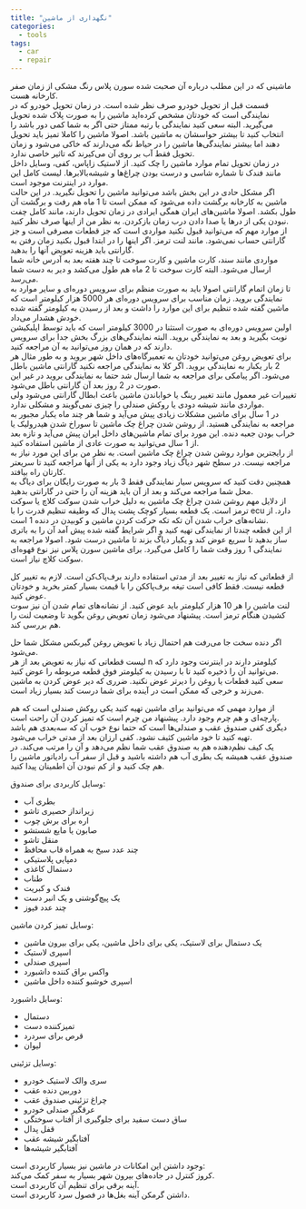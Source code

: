 ```yaml
---
title: "نگهداری از ماشین"
categories:
  - tools
tags:
  - car
  - repair
---
```


ماشینی که در این مطلب درباره آن صحبت شده سورن پلاس رنگ مشکی از زمان صفر کارخانه هست.  
قسمت قبل از تحویل خودرو صرف نظر شده است. در زمان تحویل خودرو که در نمایندگی است که خودتان مشخص کرده‌اید ماشین را به صورت پلاک شده تحویل می‌گیرید. البته سعی کنید نمایندگی با رتبه ممتاز حتی اگر به شما کمی دور باشد را انتخاب کنید تا بیشتر حواسشان به ماشین باشد. اصولا ماشین را کاملا تمیز باید تحویل دهند اما بیشتر نمایندگی‌ها ماشین را در حیاط نگه می‌دارند که خاکی می‌شود و زمان تحویل فقط آب بر روی آن می‌کیرند که تاثیر خاصی ندارد.  
در زمان تحویل تمام موارد ماشین را چک کنید. از لاستیک زاپاس، کفی، وسایل داخل مانند فندک تا شماره شاسی و درست بودن چراغ‌ها و شیشه‌بالابرها. لیست کامل این موارد در اینترنت موجود است.  
اگر مشکل حادی در این بخش باشد می‌توانید ماشین را تحویل نگیرید. در این حالت ماشین به کارخانه برگشت داده می‌شود که ممکن است تا 1 ماه هم رفت و برگشت آن طول بکشد. اصولا ماشین‌های ایران همگی ایرادی در زمان تحویل دارند، مانند کامل چفت نبودن یکی از درها یا صدا دادن درب زمان بازکردن. به نظر من از اینها صرف نظر کنید.  
از موارد مهم که می‌توانید قبول نکنید مواردی است که جز قطعات مصرفی است و جز گارانتی حساب نمی‌شود. مانند لنت ترمز. اگر اینها را در ابتدا قبول بکنید زمان رفتن به گارانتی باید هزینه تعویض آنها را بدهید.  
مواردی مانند سند، کارت ماشین و کارت سوخت تا چند هفته بعد به آدرس خانه شما ارسال می‌شود. البته کارت سوخت تا 2 ماه هم طول می‌کشد و دیر به دست شما می‌رسد.  
تا زمان اتمام گارانتی اصولا باید به صورت منظم برای سرویس دوره‌ای و سایر موارد به نمایندگی بروید. زمان مناسب برای سرویس دوره‌ای هر 5000 هزار کیلومتر است که ماشین گفته شده تنظیم برای این موارد را داشت و بعد از رسیدن به کیلومتر گفته شده خودش هشدار می‌داد.  
اولین سرویس دوره‌ای به صورت استثنا در 3000 کیلومتر است که باید توسط اپلیکیشن نوبت بگیرید و بعد به نمایندگی بروید. البته نمایندگی‌های بزرگ بخش جدا برای سرویس دارند که در همان روز می‌توانید به آن مراجعه کنید.  
برای تعویض روغن می‌توانید خودتان به تعمیرگاه‌های داخل شهر بروید و به طور مثال هر 2 بار یکبار به نمایندگی بروید. اگر کلا به نمایندگی مراجعه نکنید گارانتی ماشین باطل می‌شود. اگر پیامکی برای مراجعه به شما ارسال شد حتما به نمایندگی بروید در غیر این صورت در 2 روز بعد آن گارانتی باطل می‌شود.  
تغییرات غیر معمول مانند تغییر رینگ یا خواباندن ماشین باعث ابطال گارانتی می‌شود ولی مواردی مانند شیشه دودی یا روکش صندلی را چیزی نمی‌گویند و مشکلی ندارد.  
در 1 سال برای ماشین مشکلات زیادی پیش می‌‌آید و شما هر چند ماه یکبار مجبور به مراجعه به نمایندگی هستید. از روشن شدن چراغ چک ماشین تا سوراخ شدن هیدرولیک یا خراب بودن جعبه دنده. این مورد برای تمام ماشین‌های داخل ایران پیش می‌آید و تازه بعد از 1 سال می‌توانید به صورت عادی از ماشین استفاده کنید.  
از رایجترین موارد روشن شدن چراغ چک ماشین است. به نظر من برای این مورد نیاز به مراجعه نیست. در سطح شهر دیاگ زیاد وجود دارد به یکی از آنها مراجعه کنید تا سریعتر کارتان راه بیافتد.  
همچنین دقت کنید که سرویس سیار نمایندگی فقط 3 بار به صورت رایگان برای دیاگ به محل شما مراجعه می‌کند و بعد از آن باید هزینه آن را حتی در گارانتی بدهید.  
از دلایل مهم روشن شدن چراغ چک ماشین به دلیل خراب شدن سوکت کلاچ یا سوکت ترمز است. یک قطعه بسیار کوچک پشت پدال که وظیفه تنظیم قدرت را با ecu دارد. از نشانه‌های خراب شدن آن تکه تکه حرکت کردن ماشین و کوبیدن در دنده 1 است.  
از این قطعه چندتا از نمایندگی تهیه کنید و اگر شرایط گفته شده پیش آمد آن را به باتری ساز بدهید تا سریع عوض کند و یکبار دیاگ بزند تا ماشین درست شود. اصولا مراجعه به نمایندگی 1 روز وقت شما را کامل می‌گیرد. برای ماشین سورن پلاس نیز نوع قهوه‌ای سوکت کلاچ نیاز است.  

از قطعاتی که نیاز به تغییر بعد از مدتی استفاده دارند برف‌پاک‌کن است. لازم به تغییر کل قطعه نیست. فقط کافی است تیغه برف‌پاککن را با قیمت بسیار کمتر بخرید و خودتان عوض کنید.  
لنت ماشین را هر 10 هزار کیلومتر باید عوض کنید. از نشانه‌های تمام شدن آن نیز سوت کشیدن هنگام ترمز است. پیشنهاد می‌شود زمان تعویض روغن بگوید تا وضعیت لنت را هم بررسی کند.  

اگر دنده سخت جا می‌رفت هم احتمال زیاد با تعویض روغن گیربکس مشکل شما حل می‌شود.  
لیست قطعاتی که نیاز به تعویض بعد از هر n کیلومتر دارند در اینترنت وجود دارد که می‌توانید آن را ذخیره کنید تا با رسیدن به کیلومتر فوق قطعه مربوطه را عوض کنید.  
سعی کنید قطعات یا روغن را دیرتر عوض نکنید. ضرری که دیر عوض کردن به ماشین می‌زند و خرجی که ممکن است در آینده برای شما درست کند بسیار زیاد است.  




از موارد مهمی که می‌توانید برای ماشین تهیه کنید یکی روکش صندلی است که هم پارچه‌ای و هم چرم وجود دارد. پیشنهاد من چرم است که تمیز کردن آن راحت است.  
دیگری کفی صندوق عقب و صندلی‌ها است که حتما نوع خوب آن که سه‌بعدی هم باشد تهیه کنید تا خود ماشین کثیف نشود. کفی ارزان بعد از مدتی خراب می‌شود.  
یک کیف نظم‌دهنده هم به صندوق عقب شما نظم می‌دهد و آن را مرتب می‌کند. در صندوق عقب همیشه یک بطری آب هم داشته باشید و قبل از سفر آب رادیاتور ماشین را هم چک کنید و از کم نبودن آن اطمینان پیدا کنید.  

وسایل کاربردی برای صندوق:  

 - بطری آب
 - زیرانداز حصیری تاشو
 - اره برای برش چوب
 - صابون یا مایع شستشو
 - منقل تاشو
 - چند عدد سیخ به همراه قاب محافظ
 - دمپایی پلاستیکی
 - دستمال کاغذی
 - طناب
 - فندک و کبریت
 - یک پیچ‌گوشتی و یک انبر دست
 - چند عدد فیوز

وسایل تمیز کردن ماشین:  
 - یک دستمال برای لاستیک، یکی برای داخل ماشین، یکی برای بیرون ماشین
 - اسپری لاستیک
 - اسپری صندلی
 - واکس براق کننده داشبورد
 - اسپری خوشبو کننده داخل ماشین

وسایل داشبورد:
 - دستمال
 - تمیزکننده دست
 - قرص برای سردرد
 - لیوان

وسایل تزئینی:  
- سری والک لاستیک خودرو
- دوربین دنده عقب
- چراغ تزئینی صندوق عقب
- عرقگیر صندلی خودرو
- ساق دست سفید برای جلوگیری از آفتاب سوختگی
- قفل پدال
- آفتابگیر شیشه عقب
- آفتابگیر شیشه‌ها

وجود داشتن این امکانات در ماشین نیز بسیار کاربردی است:  
کروز کنترل در جاده‌های بیرون شهر بسیار به سفر کمک می‌کند.  
آینه برقی برای تنظیم آن کاربردی است.  
داشتن گرمکن آینه بغل‌ها در فصول سرد کاربردی است.  
